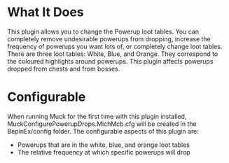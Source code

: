 # What It Does
This plugin allows you to change the Powerup loot tables. You can completely remove undesirable powerups from dropping, increase the frequency of powerups you want lots of, or completely change loot tables.
There are three loot tables: White, Blue, and Orange. They correspond to the coloured highlights around powerups. This plugin affects powerups dropped from chests and from bosses.

# Configurable
When running Muck for the first time with this plugin installed, MuckConfigurePowerupDrops.MichMcb.cfg will be created in the BepinEx/config folder.
The configurable aspects of this plugin are:

- Powerups that are in the white, blue, and orange loot tables
- The relative frequency at which specific powerups will drop
